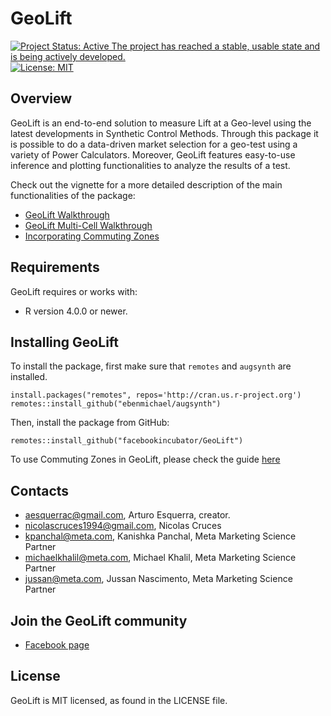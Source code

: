 
# GeoLift
[![Project Status: Active  The project has reached a stable, usable state and is being actively developed.](https://www.repostatus.org/badges/latest/active.svg)](https://www.repostatus.org/#active)[![License: MIT](https://img.shields.io/badge/License-MIT-yellow.svg)](https://opensource.org/licenses/MIT)

## Overview
GeoLift is an end-to-end solution to measure Lift at a Geo-level using the latest developments in Synthetic Control Methods. Through this package it is possible to do a data-driven market selection for a geo-test using a variety of Power Calculators. Moreover, GeoLift features easy-to-use inference and plotting functionalities to analyze the results of a test.

Check out the vignette for a more detailed description of the main functionalities of the package:
- [GeoLift Walkthrough](https://github.com/facebookincubator/GeoLift/blob/main/vignettes/GeoLift_Walkthrough.md)
- [GeoLift Multi-Cell Walkthrough](https://github.com/facebookincubator/GeoLift/blob/main/vignettes/GeoLift_MultiCell_Walkthrough.md)
- [Incorporating Commuting Zones](https://github.com/facebookincubator/GeoLift/blob/main/vignettes/Incorporating_CommutingZones.md)

## Requirements
GeoLift requires or works with:
- R version 4.0.0 or newer.

## Installing GeoLift
To install the package, first make sure that `remotes` and
`augsynth` are installed.

```
install.packages("remotes", repos='http://cran.us.r-project.org')
remotes::install_github("ebenmichael/augsynth")
```

Then, install the package from GitHub:

```
remotes::install_github("facebookincubator/GeoLift")
```

To use Commuting Zones in GeoLift, please check the guide [here](https://facebookincubator.github.io/GeoLift/docs/GettingStarted/Walkthrough#using-commuting-zones)

## Contacts
- aesquerrac@gmail.com, Arturo Esquerra, creator.
- nicolascruces1994@gmail.com, Nicolas Cruces
- kpanchal@meta.com, Kanishka Panchal, Meta Marketing Science Partner
- michaelkhalil@meta.com, Michael Khalil, Meta Marketing Science Partner
- jussan@meta.com, Jussan Nascimento, Meta Marketing Science Partner

## Join the GeoLift community
- [Facebook page](https://www.facebook.com/groups/fbgeolift/)

## License
GeoLift is MIT licensed, as found in the LICENSE file.
